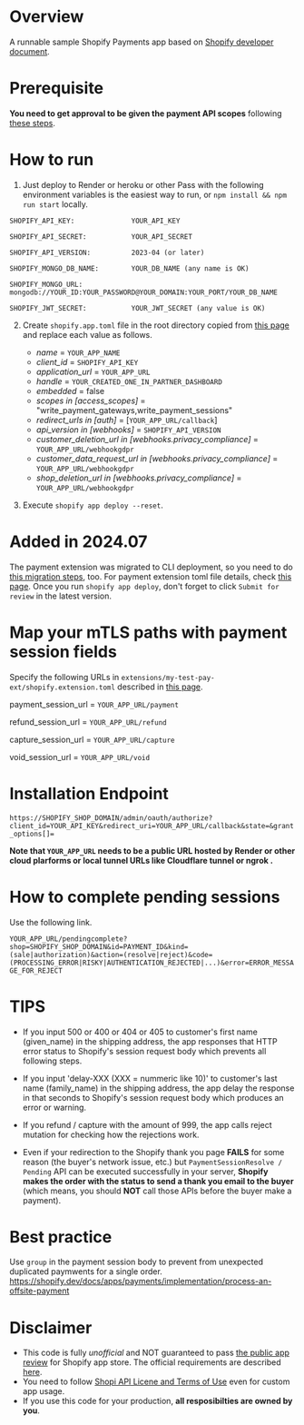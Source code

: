 # Overview
A runnable sample Shopify Payments app based on [Shopify developer document](https://shopify.dev/docs/apps/payments).

# Prerequisite
**You need to get approval to be given the payment API scopes** following [these steps](https://shopify.dev/docs/apps/payments#payments-app-approval-process).

# How to run
1. Just deploy to Render or heroku or other Pass with the following environment variables is the easiest way to run, or `npm install && npm run start` locally.
```
SHOPIFY_API_KEY:              YOUR_API_KEY

SHOPIFY_API_SECRET:           YOUR_API_SECRET

SHOPIFY_API_VERSION:          2023-04 (or later)

SHOPIFY_MONGO_DB_NAME:        YOUR_DB_NAME (any name is OK)

SHOPIFY_MONGO_URL:            mongodb://YOUR_ID:YOUR_PASSWORD@YOUR_DOMAIN:YOUR_PORT/YOUR_DB_NAME

SHOPIFY_JWT_SECRET:           YOUR_JWT_SECRET (any value is OK)
```
2. Create `shopify.app.toml` file in the root directory copied from [this page](https://shopify.dev/docs/apps/tools/cli/configuration) and replace each value as follows.
    - _name_ = `YOUR_APP_NAME`
    - _client_id_ = `SHOPIFY_API_KEY`
    - _application_url_ = `YOUR_APP_URL`
    - _handle_ = `YOUR_CREATED_ONE_IN_PARTNER_DASHBOARD`
    - _embedded_ = false
    - _scopes in [access_scopes]_ = "write_payment_gateways,write_payment_sessions"
    - _redirect_urls in [auth]_ = [`YOUR_APP_URL/callback`]
    - _api_version in [webhooks]_ = `SHOPIFY_API_VERSION`
    - _customer_deletion_url in [webhooks.privacy_compliance]_ = `YOUR_APP_URL/webhookgdpr`
    - _customer_data_request_url in [webhooks.privacy_compliance]_ = `YOUR_APP_URL/webhookgdpr`
    - _shop_deletion_url in [webhooks.privacy_compliance]_ = `YOUR_APP_URL/webhookgdpr`

3. Execute `shopify app deploy --reset`.

# Added in 2024.07
The payment extension was migrated to CLI deployment, so you need to do [this migration steps](https://shopify.dev/docs/apps/build/payments/migrate-extensions-to-shopify-cli), too. For payment extension toml file details, check [this page](https://shopify.dev/docs/apps/build/payments/offsite/use-the-cli). Once you run `shopify app deploy`, don't forget to click `Submit for review` in the latest version.

# Map your mTLS paths with payment session fields
Specify the following URLs in `extensions/my-test-pay-ext/shopify.extension.toml` described in [this page](https://shopify.dev/docs/apps/build/payments/offsite/use-the-cli).

payment_session_url =  `YOUR_APP_URL/payment`

refund_session_url =  `YOUR_APP_URL/refund`

capture_session_url = `YOUR_APP_URL/capture`

void_session_url = `YOUR_APP_URL/void`


# Installation Endpoint
`https://SHOPIFY_SHOP_DOMAIN/admin/oauth/authorize?client_id=YOUR_API_KEY&redirect_uri=YOUR_APP_URL/callback&state=&grant_options[]=`

**Note that `YOUR_APP_URL` needs to be a public URL hosted by Render or other cloud plarforms or local tunnel URLs like Cloudflare tunnel or ngrok .**

# How to complete pending sessions 
Use the following link.

`YOUR_APP_URL/pendingcomplete?shop=SHOPIFY_SHOP_DOMAIN&id=PAYMENT_ID&kind=(sale|authorization)&action=(resolve|reject)&code=(PROCESSING_ERROR|RISKY|AUTHENTICATION_REJECTED|...)&error=ERROR_MESSAGE_FOR_REJECT`

# TIPS
- If you input 500 or 400 or 404 or 405 to customer's first name (given_name) in the shipping address, the app responses that HTTP error status to Shopify's session request body which prevents all following steps. 

- If you input 'delay-XXX (XXX = nummeric like 10)' to customer's last name (family_name) in the shipping address, the app delay the response in that seconds to Shopify's session request body which produces an error or warning.

- If you refund / capture with the amount of 999, the app calls reject mutation for checking how the rejections work.

- Even if your redirection to the Shopify thank you page **FAILS** for some reason (the buyer's network issue, etc.) but `PaymentSessionResolve / Pending` API can be executed successfully in your server, **Shopify makes the order with the status to send a thank you email to the buyer** (which means, you should **NOT** call those APIs before the buyer make a payment).

# Best practice
Use `group` in the payment session body to prevent from unexpected duplicated paymwents for a single order.
https://shopify.dev/docs/apps/payments/implementation/process-an-offsite-payment

# Disclaimer
- This code is fully _unofficial_ and NOT guaranteed to pass [the public app review](https://shopify.dev/apps/store/review) for Shopify app store. The official requirements are described [here](https://shopify.dev/apps/store/requirements). 
- You need to follow [Shopi API Licene and Terms of Use](https://www.shopify.com/legal/api-terms) even for custom app usage.
- If you use this code for your production, **all resposibilties are owned by you**.





